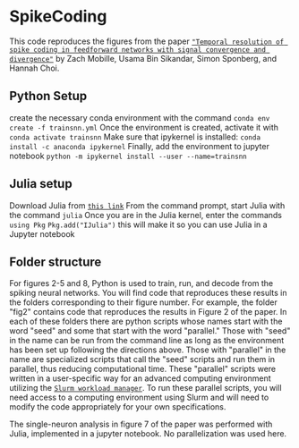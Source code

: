 # SpikeCoding

This code reproduces the figures from the paper [```"Temporal resolution of spike coding in feedforward networks with signal convergence and divergence"```](https://www.biorxiv.org/content/10.1101/2024.07.08.602598v1) by Zach Mobille, Usama Bin Sikandar, Simon Sponberg, and Hannah Choi.

## Python Setup
create the necessary conda environment with the command
```conda env create -f trainsnn.yml```
Once the environment is created, activate it with
```conda activate trainsnn```
Make sure that ipykernel is installed:
```conda install -c anaconda ipykernel```
Finally, add the environment to jupyter notebook
```python -m ipykernel install --user --name=trainsnn```

## Julia setup
Download Julia from [```this link```](https://julialang.org/downloads/)
From the command prompt, start Julia with the command
```julia```
Once you are in the Julia kernel, enter the commands
```using Pkg```
```Pkg.add("IJulia")```
this will make it so you can use Julia in a Jupyter notebook

## Folder structure
For figures 2-5 and 8, Python is used to train, run, and decode from the spiking neural networks. You will find code that reproduces these results in the folders corresponding to their figure number. For example, the folder "fig2" contains code that reproduces the results in Figure 2 of the paper.
In each of these folders there are python scripts whose names start with the word "seed" and some that start with the word "parallel." Those with "seed" in the name can be run from the command line as long as the environment has been set up following the directions above. Those with "parallel" in the name are specialized scripts that call
the "seed" scripts and run them in parallel, thus reducing computational time. These "parallel" scripts were written in a user-specific way for an advanced computing environment utilizing the [```Slurm workload manager```](https://slurm.schedmd.com/overview.html). To run these parallel scripts, you will need access to a computing environment using Slurm
and will need to modify the code appropriately for your own specifications.

The single-neuron analysis in figure 7 of the paper was performed with Julia, implemented in a jupyter notebook. No parallelization was used here.
